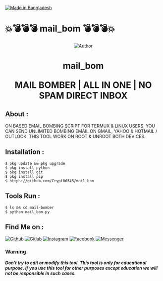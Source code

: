 
<p align="left"> 
<a href="#"><img title="Made in Bangladesh" src="https://img.shields.io/badge/MADE%20IN-BANGLADESH-green?colorA=%23ff0000&colorB=%23017e40&style=for-the-badge"></a>
</p>

# :boom::bomb::bomb::bomb: mail_bom :bomb::bomb::bomb::boom:

<p align="center"><a href="https://github.com/Crypt06545"><img title="Author" src="https://img.shields.io/badge/Author-Crypt0--Mehedi-red.svg?style=for-the-badge&logo=github"></a></p>
<h1 align="center">mail_bom
<p align="center">      MAIL BOMBER | ALL IN ONE | NO SPAM DIRECT INBOX</p>

## About :


ON BASED EMAIL BOMBING SCRIPT FOR TERMUX & LINUX USERS. YOU CAN SEND UNLIMITED BOMBING EMAIL ON GMAIL, YAHOO & HOTMAIL / OUTLOOK. THIS TOOL WORK ON ROOT & UNROOT BOTH DEVICES.

## Installation :
```
$ pkg update && pkg upgrade
$ pkg install python
$ pkg install git
$ pkg install pip
$ https://github.com/Crypt06545/mail_bom
```

## Tools Run :
```
$ ls && cd mail-bomber
$ python mail_bom.py
```



## Find Me on :
[![Github](https://img.shields.io/badge/Crypt0-green?style=for-the-badge&logo=github)](https://github.com/Crypt06545)
[![Gitlab](https://img.shields.io/badge/Crypt0-green?style=for-the-badge&logo=gitlab)](https://gitlab.com/mehedihasansagor2005)
[![Instagram](https://img.shields.io/badge/IG-%40__lonely__mehadi_-red?style=for-the-badge&logo=instagram)](https://www.instagram.com/__lonely__mehadi_)
[![Facebook](https://img.shields.io/badge/Facebook-green?style=for-the-badge&logo=facebook)](https://www.facebook.com/mehadi.hasanbot)
[![Messenger](https://img.shields.io/badge/Chat-Messenger-blue?style=for-the-badge&logo=messenger)](https://m.me/tahmid.rayat.official)

### Warning

***Don't try to edit or modify this tool. This tool is only for educational purpose. If you use this tool for other purposes except education we will not be responsible in such cases.***
